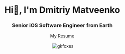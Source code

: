 <h1 align="center">Hi🌈, I'm Dmitriy Matveenko</h1>
<h3 align="center">Senior iOS Software Engineer from Earth</h3>

<p align="center"><a href="https://drive.google.com/file/d/1-TIG3jI0dmPNW5lQFb3cnT_C3gMcqlK7/view?usp=share_link">My Resume</a></p>

<p align="center">&nbsp;<img align="center" src="https://github-readme-stats-sigma-five.vercel.app/api?username=gkfoxes&show_icons=true&locale=en" alt="gkfoxes" /></p>

